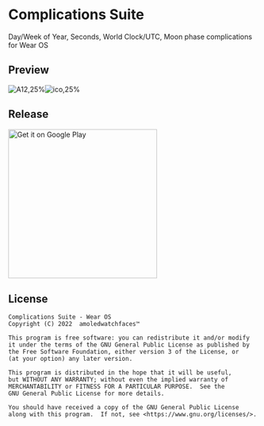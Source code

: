 # Complications Suite

Day/Week of Year, Seconds, World Clock/UTC, Moon phase complications for Wear OS

## Preview

![A12,25%](https://user-images.githubusercontent.com/92080649/204492537-64148eb7-8d5a-4876-b7f3-66a07a0d25e0.png)![ico,25%](https://user-images.githubusercontent.com/92080649/204493263-49ba4a52-9946-468d-9ce9-5f14497bdf8e.png)

## Release

<a href='https://play.google.com/store/apps/details?id=com.weartools.weekdayutccomp'><img alt='Get it on Google Play' src='https://play.google.com/intl/en_us/badges/images/generic/en_badge_web_generic.png' width=300/></a>


## License

    Complications Suite - Wear OS
    Copyright (C) 2022  amoledwatchfaces™

    This program is free software: you can redistribute it and/or modify
    it under the terms of the GNU General Public License as published by
    the Free Software Foundation, either version 3 of the License, or
    (at your option) any later version.

    This program is distributed in the hope that it will be useful,
    but WITHOUT ANY WARRANTY; without even the implied warranty of
    MERCHANTABILITY or FITNESS FOR A PARTICULAR PURPOSE.  See the
    GNU General Public License for more details.

    You should have received a copy of the GNU General Public License
    along with this program.  If not, see <https://www.gnu.org/licenses/>.
